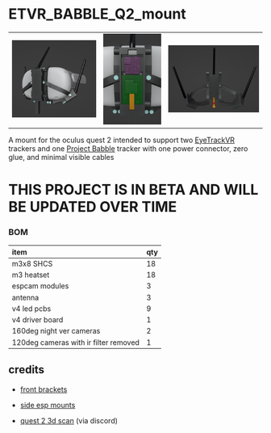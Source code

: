 # ETVR_BABBLE_Q2_mount

| | | |
| :---: | :---: | :---: |
| ![whole_system](./images/whole%20system.png) | ![electronics box](./images/electronics%20box.png) | ![back](./images/back.png) |

A mount for the oculus quest 2 intended to support two [EyeTrackVR](https://github.com/EyeTrackVR/EyeTrackVR) trackers and one [Project Babble](https://github.com/SummerSigh/ProjectBabble) tracker with one power connector, zero glue, and minimal visible cables

# THIS PROJECT IS IN BETA AND WILL BE UPDATED OVER TIME


### BOM

| item                                               | qty |
| :---                                               | :---         |
| m3x8 SHCS                                          | 18           |
| m3 heatset                                         | 18           |
| espcam modules                                     | 3            |
| antenna                                            | 3            |
| v4 led pcbs                                        | 9            |
| v4 driver board                                    | 1            |
| 160deg night ver cameras                           | 2            |
| 120deg  cameras with ir filter removed             | 1            |

## credits

- [front brackets](https://github.com/EyeTrackVR/EyeTrackVR-Hardware/tree/main/3d_Printed_Mounts/Quest_2/Prohurtz)

- [side esp mounts](https://github.com/EyeTrackVR/EyeTrackVR-Hardware/tree/main/3d_Printed_Mounts/Quest_2/Arkfall)

- [quest 2 3d scan](https://github.com/RedHawk989) (via discord)
